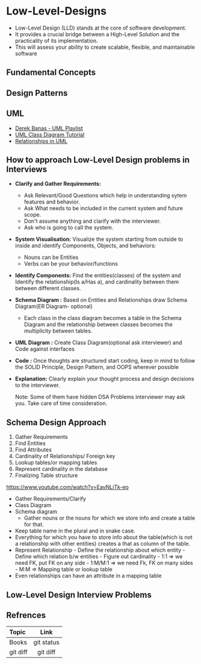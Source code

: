 # Low-Level-Designs

- Low-Level Design (LLD) stands at the core of software development.
- It provides a crucial bridge between a High-Level Solution and the practicality of its implementation. 
- This will assess your ability to create scalable, flexible, and maintainable software

## Fundamental Concepts


## Design Patterns

## UML
- [Derek Banas - UML Playlist](https://www.youtube.com/playlist?list=PLGLfVvz_LVvQ5G-LdJ8RLqe-ndo7QITYc)
- [UML Class Diagram Tutorial](https://www.visual-paradigm.com/guide/uml-unified-modeling-language/uml-class-diagram-tutorial/)
- [Relationships in UML](https://blog.visual-paradigm.com/what-are-the-six-types-of-relationships-in-uml-class-diagrams/)

## How to approach Low-Level Design problems in Interviews
* **Clarify and Gather Requirements:**
    - Ask Relevant/Good Questions which help in understanding sytem features and behavior.
    - Ask What needs to be included in the current  system and future scope.
    - Don't assume anything and clarify with the interviewer.
    - Ask who is going to call the system.
* **System Visualisation:** Visualize the system starting from outside to inside and identify Components, Objects, and behaviors:
    -  Nouns can be Entities
    -  Verbs can be your behavior/functions
* **Identify Components:** Find the entities(classes) of the system and Identify the  relationship(Is a/Has a), and cardinality between them between different classes.
* **Schema Diagram :** Based on Entities and Relationships draw Schema Diagram(ER Diagram- optional)
    - Each class in the class diagram becomes a table in the Schema Diagram and the relationship between classes becomes the multiplicity between tables.
* **UML Diagram :** Create Class Diagram(optional ask interviewer)  and Code against interfaces
* **Code :** Once thoughts are structured start coding, keep in mind to follow the SOLID Principle, Design Pattern, and OOPS wherever possible
* **Explanation:** Clearly explain your thought process and design decisions to the interviewer.

  Note: Some of them have hidden DSA Problems interviewer may ask you. Take care of time consideration.
  
## Schema Design Approach

1) Gather Requirements
2) Find Entities
3) Find Attributes
4) Cardinality of Relationships/ Foreign key
5) Lookup tables/or mapping tables
6) Represent cardinality in the database
7) Finalizing Table structure

https://www.youtube.com/watch?v=EavNLiTk-eo

* Gather Requirements/Clarify
* Class Diagram
* Schema diagram
    - Gather nouns or the nouns for which we store info and create a table for that.
* Keep table name in the plural and in snake case.
* Everything for which you have to store info about the table(which is not a relationship with other entities) creates a that as column of the table.
* Represent Relationship
      - Define the relationship about which entity
      - Define which relation b/w entities
      - Figure out cardinality
          - 1:1 => we need FK, put FK on any side
          - 1:M/M:1 => we need Fk, FK on many sides
          - M:M => Mapping table or lookup table 
* Even relationships can have an attribute in a mapping table

## Low-Level Design Interview Problems





## Refrences

| Topic         | Link |
| :---         |     :---:      |   
| Books   | git status     | 
| git diff     | git diff       | 
